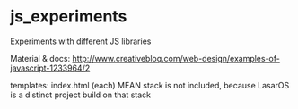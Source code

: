 # js_experiments
Experiments with different JS libraries

Material & docs:
http://www.creativebloq.com/web-design/examples-of-javascript-1233964/2


templates: index.html (each)
MEAN stack is not included, because LasarOS is a distinct project build on that stack

